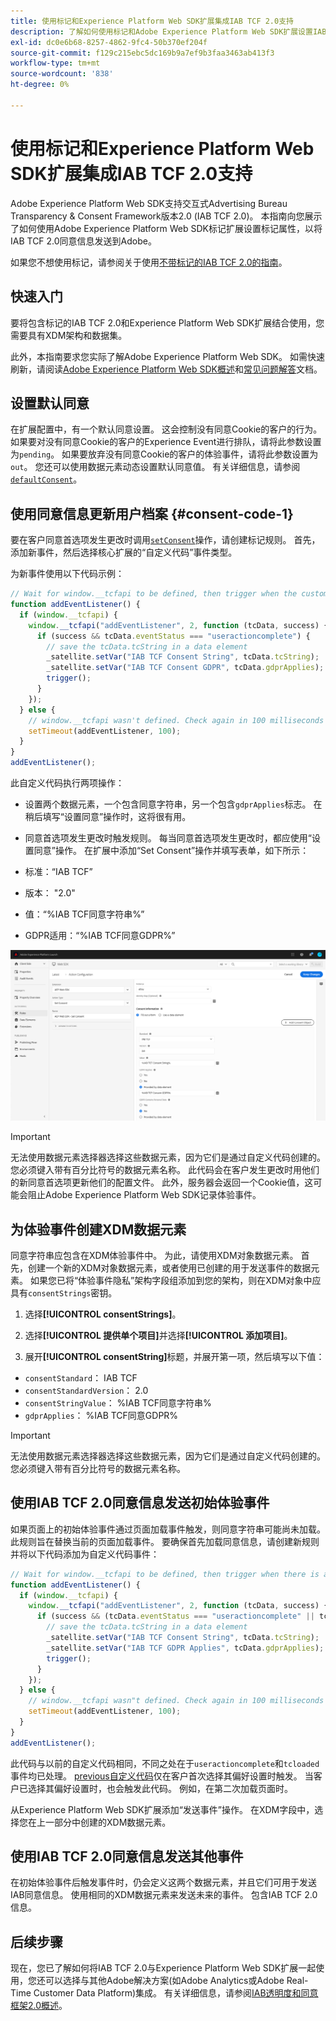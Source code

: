 ```yaml
---
title: 使用标记和Experience Platform Web SDK扩展集成IAB TCF 2.0支持
description: 了解如何使用标记和Adobe Experience Platform Web SDK扩展设置IAB TCF 2.0同意。
exl-id: dc0e6b68-8257-4862-9fc4-50b370ef204f
source-git-commit: f129c215ebc5dc169b9a7ef9b3faa3463ab413f3
workflow-type: tm+mt
source-wordcount: '838'
ht-degree: 0%

---
```


# 使用标记和Experience Platform Web SDK扩展集成IAB TCF 2.0支持

Adobe Experience Platform Web SDK支持交互式Advertising Bureau Transparency &amp; Consent Framework版本2.0 (IAB TCF 2.0)。 本指南向您展示了如何使用Adobe Experience Platform Web SDK标记扩展设置标记属性，以将IAB TCF 2.0同意信息发送到Adobe。

如果您不想使用标记，请参阅关于使用[不带标记的IAB TCF 2.0的指南](./without-tags.md)。

## 快速入门

要将包含标记的IAB TCF 2.0和Experience Platform Web SDK扩展结合使用，您需要具有XDM架构和数据集。

此外，本指南要求您实际了解Adobe Experience Platform Web SDK。 如需快速刷新，请阅读[Adobe Experience Platform Web SDK概述](../../home.md)和[常见问题解答](../../faq.md)文档。

## 设置默认同意

在扩展配置中，有一个默认同意设置。 这会控制没有同意Cookie的客户的行为。 如果要对没有同意Cookie的客户的Experience Event进行排队，请将此参数设置为`pending`。 如果要放弃没有同意Cookie的客户的体验事件，请将此参数设置为`out`。 您还可以使用数据元素动态设置默认同意值。 有关详细信息，请参阅[`defaultConsent`](/help/web-sdk/commands/configure/defaultconsent.md)。

## 使用同意信息更新用户档案 {#consent-code-1}

要在客户同意首选项发生更改时调用[`setConsent`](/help/web-sdk/commands/setconsent.md)操作，请创建标记规则。 首先，添加新事件，然后选择核心扩展的“自定义代码”事件类型。

为新事件使用以下代码示例：

```javascript
// Wait for window.__tcfapi to be defined, then trigger when the customer has completed their consent and preferences.
function addEventListener() {
  if (window.__tcfapi) {
    window.__tcfapi("addEventListener", 2, function (tcData, success) {
      if (success && tcData.eventStatus === "useractioncomplete") {
        // save the tcData.tcString in a data element
        _satellite.setVar("IAB TCF Consent String", tcData.tcString);
        _satellite.setVar("IAB TCF Consent GDPR", tcData.gdprApplies);
        trigger();
      }
    });
  } else {
    // window.__tcfapi wasn't defined. Check again in 100 milliseconds
    setTimeout(addEventListener, 100);
  }
}
addEventListener();
```

此自定义代码执行两项操作：

* 设置两个数据元素，一个包含同意字符串，另一个包含`gdprApplies`标志。 在稍后填写“设置同意”操作时，这将很有用。

* 同意首选项发生更改时触发规则。 每当同意首选项发生更改时，都应使用“设置同意”操作。 在扩展中添加“Set Consent”操作并填写表单，如下所示：

* 标准：“IAB TCF”
* 版本： &quot;2.0&quot;
* 值：“%IAB TCF同意字符串%”
* GDPR适用：“%IAB TCF同意GDPR%”

![IAB设置同意操作](../../assets/consent/iab-tcf/with-launch/iab-action.png)

>[!IMPORTANT]
>
>无法使用数据元素选择器选择这些数据元素，因为它们是通过自定义代码创建的。 您必须键入带有百分比符号的数据元素名称。 此代码会在客户发生更改时用他们的新同意首选项更新他们的配置文件。 此外，服务器会返回一个Cookie值，这可能会阻止Adobe Experience Platform Web SDK记录体验事件。

## 为体验事件创建XDM数据元素

同意字符串应包含在XDM体验事件中。 为此，请使用XDM对象数据元素。 首先，创建一个新的XDM对象数据元素，或者使用已创建的用于发送事件的数据元素。 如果您已将“体验事件隐私”架构字段组添加到您的架构，则在XDM对象中应具有`consentStrings`密钥。

1. 选择&#x200B;**[!UICONTROL consentStrings]**。

1. 选择&#x200B;**[!UICONTROL 提供单个项目]**&#x200B;并选择&#x200B;**[!UICONTROL 添加项目]**。

1. 展开&#x200B;**[!UICONTROL consentString]**&#x200B;标题，并展开第一项，然后填写以下值：

* `consentStandard`： IAB TCF
* `consentStandardVersion`： 2.0
* `consentStringValue`： %IAB TCF同意字符串%
* `gdprApplies`： %IAB TCF同意GDPR%

>[!IMPORTANT]
>
>无法使用数据元素选择器选择这些数据元素，因为它们是通过自定义代码创建的。 您必须键入带有百分比符号的数据元素名称。

## 使用IAB TCF 2.0同意信息发送初始体验事件

如果页面上的初始体验事件通过页面加载事件触发，则同意字符串可能尚未加载。 此规则旨在替换当前的页面加载事件。 要确保首先加载同意信息，请创建新规则并将以下代码添加为自定义代码事件：

```javascript
// Wait for window.__tcfapi to be defined, then trigger when there is a consent string
function addEventListener() {
  if (window.__tcfapi) {
    window.__tcfapi("addEventListener", 2, function (tcData, success) {
      if (success && (tcData.eventStatus === "useractioncomplete" || tcData.eventStatus === "tcloaded")) {
        // save the tcData.tcString in a data element
        _satellite.setVar("IAB TCF Consent String", tcData.tcString);
        _satellite.setVar("IAB TCF GDPR Applies", tcData.gdprApplies);
        trigger();
      }
    });
  } else {
    // window.__tcfapi wasn"t defined. Check again in 100 milliseconds
    setTimeout(addEventListener, 100);
  }
}
addEventListener();
```

此代码与以前的自定义代码相同，不同之处在于`useractioncomplete`和`tcloaded`事件均已处理。 [previous自定义代码](#consent-code-1)仅在客户首次选择其偏好设置时触发。 当客户已选择其偏好设置时，也会触发此代码。 例如，在第二次加载页面时。

从Experience Platform Web SDK扩展添加“发送事件”操作。 在XDM字段中，选择您在上一部分中创建的XDM数据元素。

## 使用IAB TCF 2.0同意信息发送其他事件

在初始体验事件后触发事件时，仍会定义这两个数据元素，并且它们可用于发送IAB同意信息。 使用相同的XDM数据元素来发送未来的事件。 包含IAB TCF 2.0信息。

## 后续步骤

现在，您已了解如何将IAB TCF 2.0与Experience Platform Web SDK扩展一起使用，您还可以选择与其他Adobe解决方案(如Adobe Analytics或Adobe Real-Time Customer Data Platform)集成。 有关详细信息，请参阅[IAB透明度和同意框架2.0概述](./overview.md)。
